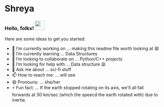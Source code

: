 # Shreya

### Hello, folks! <img src="https://raw.githubusercontent.com/MartinHeinz/MartinHeinz/master/wave.gif" width="30px">

Here are some ideas to get you started:

- 🔭 I’m currently working on ... making this readme file worth looking at 😄
- 🌱 I’m currently learning ... Data Structures
- 👯 I’m looking to collaborate on ... Python/C++ projects
- 🤔 I’m looking for help with ... Data structure 😫
- 💬 Ask me about ... sci-fi stuff
- 📫 How to reach me: ... will see
- 😄 Pronouns: ... she/her
- ⚡ Fun fact: ... If the earth stopped rotating on its axis, we'll all fall forwards at 30 km/sec (which the speecd the earth rotated with) due to inertia.

